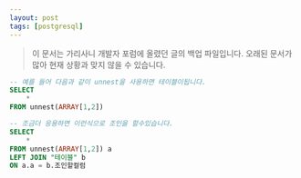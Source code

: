 ```yaml
---
layout: post
tags: [postgresql]
---
```


> 이 문서는 가리사니 개발자 포럼에 올렸던 글의 백업 파일입니다.
오래된 문서가 많아 현재 상황과 맞지 않을 수 있습니다.


``` sql
-- 예를 들어 다음과 같이 unnest을 사용하면 테이블이됩니다.
SELECT
	*
FROM unnest(ARRAY[1,2])

-- 조금더 응용하면 이런식으로 조인을 할수있습니다.
SELECT
	*
FROM unnest(ARRAY[1,2]) a
LEFT JOIN "테이블" b
ON a.a = b.조인할컬럼
```